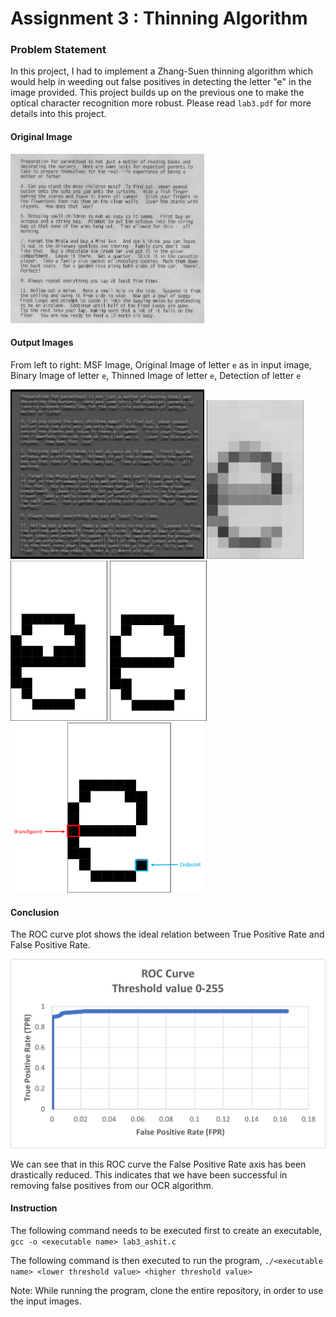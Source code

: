 # Assignment 3 : Thinning Algorithm

### Problem Statement
In this project, I had to implement a Zhang-Suen thinning algorithm which would help in weeding out false positives in detecting the letter "e" in the image provided. This project builds up on the previous one to make the optical character recognition more robust. Please read `lab3.pdf` for more details into this project.

#### Original Image
<p float="left">
  <img src="https://github.com/ashit8450/ECE6310-Introduction-to-Computer-Vision/blob/master/Lab2-%20Optical%20Character%20Recognition/images/parenthood.jpg" width="310" />
</p>

#### Output Images
From left to right: MSF Image, Original Image of letter `e` as in input image, Binary Image of letter `e`, Thinned Image of letter `e`, Detection of letter `e`
<p float="left">
  <img src="https://github.com/ashit8450/ECE6310-Introduction-to-Computer-Vision/blob/master/Lab2-%20Optical%20Character%20Recognition/images/parenthood_msf.jpg" width="310" />
  <img src="https://github.com/ashit8450/ECE6310-Introduction-to-Computer-Vision/blob/master/Lab3-%20Thinning%20Algorithm/images/Original_e_letter.png" width="155" />
  <img src="https://github.com/ashit8450/ECE6310-Introduction-to-Computer-Vision/blob/master/Lab3-%20Thinning%20Algorithm/images/Binary_e_letter.png" width="155" />
  <img src="https://github.com/ashit8450/ECE6310-Introduction-to-Computer-Vision/blob/master/Lab3-%20Thinning%20Algorithm/images/Thinned_e_letter.png" width="155" />
  <img src="https://github.com/ashit8450/ECE6310-Introduction-to-Computer-Vision/blob/master/Lab3-%20Thinning%20Algorithm/images/e_letter_detection.png" width="310" />
</p>

#### Conclusion
The ROC curve plot shows the ideal relation between True Positive Rate and False Positive Rate.
<p float="left">
  <img src="https://github.com/ashit8450/ECE6310-Introduction-to-Computer-Vision/blob/master/Lab3-%20Thinning%20Algorithm/images/ROC%20Curve.png" width="610" />
</p>
We can see that in this ROC curve the False Positive Rate axis has been drastically reduced. This indicates that we have been successful in removing false positives from our OCR algorithm.

#### Instruction
The following command needs to be executed first to create an executable,
`gcc -o <executable name> lab3_ashit.c`

The following command is then executed to run the program,
`./<executable name> <lower threshold value> <higher threshold value>`

Note: While running the program, clone the entire repository, in order to use the input images.

 

